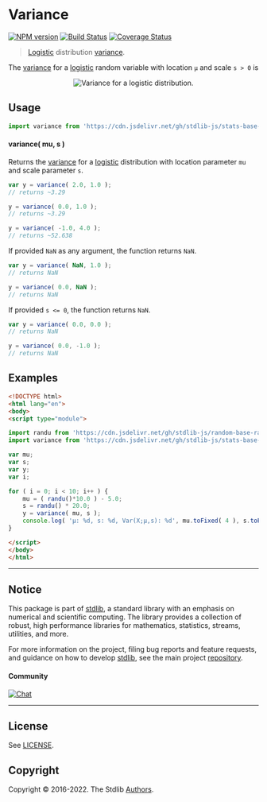 <!--

@license Apache-2.0

Copyright (c) 2018 The Stdlib Authors.

Licensed under the Apache License, Version 2.0 (the "License");
you may not use this file except in compliance with the License.
You may obtain a copy of the License at

   http://www.apache.org/licenses/LICENSE-2.0

Unless required by applicable law or agreed to in writing, software
distributed under the License is distributed on an "AS IS" BASIS,
WITHOUT WARRANTIES OR CONDITIONS OF ANY KIND, either express or implied.
See the License for the specific language governing permissions and
limitations under the License.

-->

# Variance

[![NPM version][npm-image]][npm-url] [![Build Status][test-image]][test-url] [![Coverage Status][coverage-image]][coverage-url] <!-- [![dependencies][dependencies-image]][dependencies-url] -->

> [Logistic][logistic-distribution] distribution [variance][variance].

<!-- Section to include introductory text. Make sure to keep an empty line after the intro `section` element and another before the `/section` close. -->

<section class="intro">

The [variance][variance] for a [logistic][logistic-distribution] random variable with location `μ` and scale `s > 0` is

<!-- <equation class="equation" label="eq:logistic_variance" align="center" raw="\operatorname{Var}\left( X \right) = \tfrac{s^{2}\pi^{2}}{3}" alt="Variance for a logistic distribution."> -->

<div class="equation" align="center" data-raw-text="\operatorname{Var}\left( X \right) = \tfrac{s^{2}\pi^{2}}{3}" data-equation="eq:logistic_variance">
    <img src="https://cdn.jsdelivr.net/gh/stdlib-js/stdlib@51534079fef45e990850102147e8945fb023d1d0/lib/node_modules/@stdlib/stats/base/dists/logistic/variance/docs/img/equation_logistic_variance.svg" alt="Variance for a logistic distribution.">
    <br>
</div>

<!-- </equation> -->

</section>

<!-- /.intro -->

<!-- Package usage documentation. -->



<section class="usage">

## Usage

```javascript
import variance from 'https://cdn.jsdelivr.net/gh/stdlib-js/stats-base-dists-logistic-variance@esm/index.mjs';
```

#### variance( mu, s )

Returns the [variance][variance] for a [logistic][logistic-distribution] distribution with location parameter `mu` and scale parameter `s`.

```javascript
var y = variance( 2.0, 1.0 );
// returns ~3.29

y = variance( 0.0, 1.0 );
// returns ~3.29

y = variance( -1.0, 4.0 );
// returns ~52.638
```

If provided `NaN` as any argument, the function returns `NaN`.

```javascript
var y = variance( NaN, 1.0 );
// returns NaN

y = variance( 0.0, NaN );
// returns NaN
```

If provided `s <= 0`, the function returns `NaN`.

```javascript
var y = variance( 0.0, 0.0 );
// returns NaN

y = variance( 0.0, -1.0 );
// returns NaN
```

</section>

<!-- /.usage -->

<!-- Package usage notes. Make sure to keep an empty line after the `section` element and another before the `/section` close. -->

<section class="notes">

</section>

<!-- /.notes -->

<!-- Package usage examples. -->

<section class="examples">

## Examples

<!-- eslint no-undef: "error" -->

```html
<!DOCTYPE html>
<html lang="en">
<body>
<script type="module">

import randu from 'https://cdn.jsdelivr.net/gh/stdlib-js/random-base-randu@esm/index.mjs';
import variance from 'https://cdn.jsdelivr.net/gh/stdlib-js/stats-base-dists-logistic-variance@esm/index.mjs';

var mu;
var s;
var y;
var i;

for ( i = 0; i < 10; i++ ) {
    mu = ( randu()*10.0 ) - 5.0;
    s = randu() * 20.0;
    y = variance( mu, s );
    console.log( 'µ: %d, s: %d, Var(X;µ,s): %d', mu.toFixed( 4 ), s.toFixed( 4 ), y.toFixed( 4 ) );
}

</script>
</body>
</html>
```

</section>

<!-- /.examples -->

<!-- Section to include cited references. If references are included, add a horizontal rule *before* the section. Make sure to keep an empty line after the `section` element and another before the `/section` close. -->

<section class="references">

</section>

<!-- /.references -->

<!-- Section for related `stdlib` packages. Do not manually edit this section, as it is automatically populated. -->

<section class="related">

</section>

<!-- /.related -->

<!-- Section for all links. Make sure to keep an empty line after the `section` element and another before the `/section` close. -->


<section class="main-repo" >

* * *

## Notice

This package is part of [stdlib][stdlib], a standard library with an emphasis on numerical and scientific computing. The library provides a collection of robust, high performance libraries for mathematics, statistics, streams, utilities, and more.

For more information on the project, filing bug reports and feature requests, and guidance on how to develop [stdlib][stdlib], see the main project [repository][stdlib].

#### Community

[![Chat][chat-image]][chat-url]

---

## License

See [LICENSE][stdlib-license].


## Copyright

Copyright &copy; 2016-2022. The Stdlib [Authors][stdlib-authors].

</section>

<!-- /.stdlib -->

<!-- Section for all links. Make sure to keep an empty line after the `section` element and another before the `/section` close. -->

<section class="links">

[npm-image]: http://img.shields.io/npm/v/@stdlib/stats-base-dists-logistic-variance.svg
[npm-url]: https://npmjs.org/package/@stdlib/stats-base-dists-logistic-variance

[test-image]: https://github.com/stdlib-js/stats-base-dists-logistic-variance/actions/workflows/test.yml/badge.svg?branch=main
[test-url]: https://github.com/stdlib-js/stats-base-dists-logistic-variance/actions/workflows/test.yml?query=branch:main

[coverage-image]: https://img.shields.io/codecov/c/github/stdlib-js/stats-base-dists-logistic-variance/main.svg
[coverage-url]: https://codecov.io/github/stdlib-js/stats-base-dists-logistic-variance?branch=main

<!--

[dependencies-image]: https://img.shields.io/david/stdlib-js/stats-base-dists-logistic-variance.svg
[dependencies-url]: https://david-dm.org/stdlib-js/stats-base-dists-logistic-variance/main

-->

[chat-image]: https://img.shields.io/gitter/room/stdlib-js/stdlib.svg
[chat-url]: https://gitter.im/stdlib-js/stdlib/

[stdlib]: https://github.com/stdlib-js/stdlib

[stdlib-authors]: https://github.com/stdlib-js/stdlib/graphs/contributors

[umd]: https://github.com/umdjs/umd
[es-module]: https://developer.mozilla.org/en-US/docs/Web/JavaScript/Guide/Modules

[deno-url]: https://github.com/stdlib-js/stats-base-dists-logistic-variance/tree/deno
[umd-url]: https://github.com/stdlib-js/stats-base-dists-logistic-variance/tree/umd
[esm-url]: https://github.com/stdlib-js/stats-base-dists-logistic-variance/tree/esm
[branches-url]: https://github.com/stdlib-js/stats-base-dists-logistic-variance/blob/main/branches.md

[stdlib-license]: https://raw.githubusercontent.com/stdlib-js/stats-base-dists-logistic-variance/main/LICENSE

[logistic-distribution]: https://en.wikipedia.org/wiki/Logistic_distribution

[variance]: https://en.wikipedia.org/wiki/Variance

</section>

<!-- /.links -->
